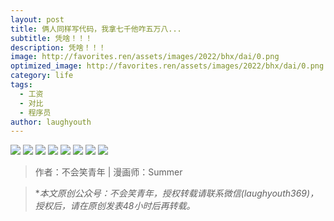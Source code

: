 ```yaml
---
layout: post
title: 俩人同样写代码，我拿七千他咋五万八...
subtitle: 凭啥！！！
description: 凭啥！！！
image: http://favorites.ren/assets/images/2022/bhx/dai/0.png
optimized_image: http://favorites.ren/assets/images/2022/bhx/dai/0.png
category: life
tags:
  - 工资
  - 对比
  - 程序员
author: laughyouth
---
```


![](http://favorites.ren/assets/images/2022/bhx/dai/640.jpeg)
![](http://favorites.ren/assets/images/2022/bhx/dai/640-1.jpeg)
![](http://favorites.ren/assets/images/2022/bhx/dai/640-2.jpeg)
![](http://favorites.ren/assets/images/2022/bhx/dai/640-3.jpeg)
![](http://favorites.ren/assets/images/2022/bhx/dai/640-4.jpeg)
![](http://favorites.ren/assets/images/2022/bhx/dai/640-5.jpeg)
![](http://favorites.ren/assets/images/2022/bhx/dai/640-6.jpeg)
![](http://favorites.ren/assets/images/2022/bhx/dai/640-7.jpeg)



>作者：不会笑青年 | 漫画师：Summer

>**本文原创公众号：不会笑青年，授权转载请联系微信(laughyouth369)，授权后，请在原创发表48小时后再转载。*